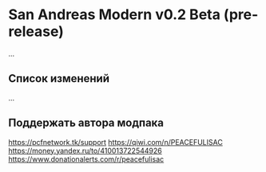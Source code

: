 # San Andreas Modern v0.2 Beta (pre-release)
...

## Список изменений
...

## Поддержать автора модпака
https://pcfnetwork.tk/support
https://qiwi.com/n/PEACEFULISAC
https://money.yandex.ru/to/410013722544926
https://www.donationalerts.com/r/peacefulisac